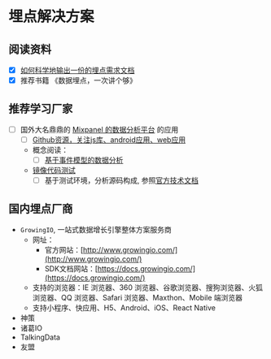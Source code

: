 # 埋点解决方案

## 阅读资料

- [x] [如何科学地输出一份的埋点需求文档](https://zhuanlan.zhihu.com/p/309328177)
- [x] 推荐书籍 《数据埋点，一次讲个够》

## 推荐学习厂家

- [ ] 国外大名鼎鼎的 [Mixpanel 的数据分析平台](https://mixpanel.com/) 的应用
  - [ ] [Github资源，关注js库、android应用、web应用](https://github.com/mixpanel)
  - 概念阅读：
    - [ ] [基于事件模型的数据分析](https://developer.mixpanel.com/docs/what-is-mixpanel)
  - [镜像代码测试](https://github.com/LabsRS-Ref/mixpanel-js)
    - [ ] 基于测试环境，分析源码构成, 参照[官方技术文档](https://developer.mixpanel.com/docs/javascript#getting-started)

## 国内埋点厂商

- `GrowingIO`, 一站式数据增长引擎整体方案服务商
  - 网址：
    - 官方网站：[http://www.growingio.com/](http://www.growingio.com/)
    - SDK文档网站：[https://docs.growingio.com/](https://docs.growingio.com/)
  - 支持的浏览器：IE 浏览器、360 浏览器、谷歌浏览器、搜狗浏览器、火狐浏览器、QQ 浏览器、Safari 浏览器、Maxthon、Mobile 端浏览器
  - 支持小程序、快应用、H5、Android、iOS、React Native
- 神策
- 诸葛IO
- TalkingData
- 友盟

